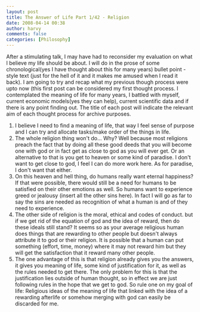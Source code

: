```yaml
---
layout: post
title: The Answer of Life Part 1/42 - Religion
date: 2008-04-14 00:38
author: harvy
comments: false
categories: [Philosophy]
---
```

After a stimulating talk, I may have had to reconsider my evaluation on what I believe my life should be about.
I will do in the prose of some chronological(yes I have thought about this for many years) bullet point - style text (just for the hell of it and it makes me amused when I read it back).
I am going to try and recap what my previous though process were upto now (this first post can be considered my first thought process.
I contemplated the meaning of life for many years, I battled with myself, current economic models(yes they can help), current scientific data and if there is any point finding out.
The title of each post will indicate the relevant aim of each thought process for archive purposes.
1. I believe I need to find a meaning of life, that way I feel sense of purpose and I can try and allocate tasks/make order of the things in life.
2. The whole religion thing won't do... Why? Well because most religions preach the fact that by doing all these good deeds that you will become one with god or in fact get as close to god as you will ever get. Or an alternative to that is you get to heaven or some kind of paradise. I don't want to get close to god, I feel I can do more work here. As for paradise, I don't want that either.
3. On this heaven and hell thing, do humans really want eternal happiness? If that were possible, there would still be a need for humans to be satisfied on their other emotions as well. So humans want to experience greed or jealousy (insert all the other sins here). In fact I will go as far to say the sins are needed as recognition of what a human is and of they need to experience.
4. The other side of religion is the moral, ethical and codes of conduct. but if we get rid of the equation of god and the idea of reward, then do these ideals still stand? It seems so as your average religious human does things that are rewarding to other people but doesn't always attribute it to god or their religion. It is possible that a human can put something (effort, time, money) where it may not reward him but they will get the satisfaction that it reward many other people.
5. The one advantage of this is that religion already gives you the answers, it gives you meaning of life, some kind of justification for it, as well as the rules needed to get there. The only problem for this is that the justification lies outside of human thought, so in effect we are just following rules in the hope that we get to god.
So rule one on my goal of life: Religious ideas of the meaning of life that linked with the idea of a rewarding afterlife or somehow merging with god can easily be discarded for me.